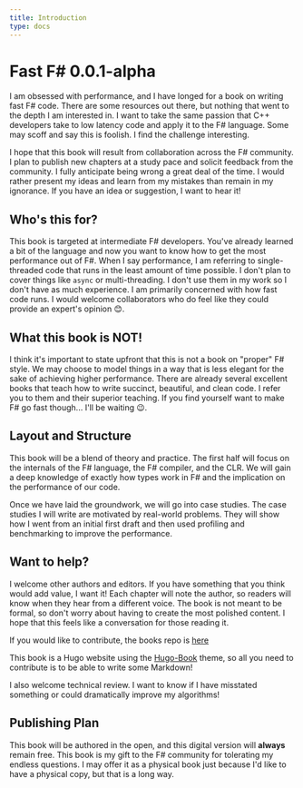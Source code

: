 ```yaml
---
title: Introduction
type: docs
---
```


# Fast F# 0.0.1-alpha

I am obsessed with performance, and I have longed for a book on writing fast F# code. There are some resources out there, but nothing that went to the depth I am interested in. I want to take the same passion that C++ developers take to low latency code and apply it to the F# language. Some may scoff and say this is foolish. I find the challenge interesting.

I hope that this book will result from collaboration across the F# community. I plan to publish new chapters at a study pace and solicit feedback from the community. I fully anticipate being wrong a great deal of the time. I would rather present my ideas and learn from my mistakes than remain in my ignorance. If you have an idea or suggestion, I want to hear it!

## Who's this for?

This book is targeted at intermediate F# developers. You've already learned a bit of the language and now you want to know how to get the most performance out of F#. When I say performance, I am referring to single-threaded code that runs in the least amount of time possible. I don't plan to cover things like `async` or multi-threading. I don't use them in my work so I don't have as much experience. I am primarily concerned with how fast code runs. I would welcome collaborators who do feel like they could provide an expert's opinion 😊.

## What this book is NOT!

I think it's important to state upfront that this is not a book on "proper" F# style. We may choose to model things in a way that is less elegant for the sake of achieving higher performance. There are already several excellent books that teach how to write succinct, beautiful, and clean code. I refer you to them and their superior teaching. If you find yourself want to make F# go fast though... I'll be waiting 😉. 

## Layout and Structure

This book will be a blend of theory and practice. The first half will focus on the internals of the F# language, the F# compiler, and the CLR. We will gain a deep knowledge of exactly how types work in F# and the implication on the performance of our code.

Once we have laid the groundwork, we will go into case studies. The case studies I will write are motivated by real-world problems. They will show how I went from an initial first draft and then used profiling and benchmarking to improve the performance.

## Want to help?

I welcome other authors and editors. If you have something that you think would add value, I want it! Each chapter will note the author, so readers will know when they hear from a different voice. The book is not meant to be formal, so don't worry about having to create the most polished content. I hope that this feels like a conversation for those reading it.

If you would like to contribute, the books repo is [here]()

This book is a Hugo website using the [Hugo-Book](https://github.com/alex-shpak/hugo-book#installation) theme, so all you need to contribute is to be able to write some Markdown!

I also welcome technical review. I want to know if I have misstated something or could dramatically improve my algorithms!

## Publishing Plan

This book will be authored in the open, and this digital version will **always** remain free. This book is my gift to the F# community for tolerating my endless questions. I may offer it as a physical book just because I'd like to have a physical copy, but that is a long way.